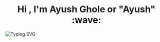 
<h1 style="text-align: center;"><b>Hi , I'm Ayush Ghole or "Ayush"  :wave: </b></h1>
<div style="text-align:center:>
<a href="https://git.io/typing-svg"><img src="https://readme-typing-svg.demolab.com?font=Fira+Code&weight=900&size=51&pause=1000&center=true&width=1435&height=150&lines=Full+Stack+Developer%2FAspiring+Software+Engineer" alt="Typing SVG" /></a>
</div>
